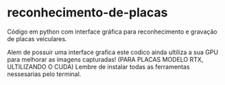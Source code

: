 # reconhecimento-de-placas
Código em python com interface gráfica para reconhecimento e gravação de placas veiculares.

Alem de possuir uma interface grafica este codico ainda ultiliza a sua GPU para melhorar as imagens capturadas!
(PARA PLACAS MODELO RTX, ULTILIZANDO O CUDA)
Lembre de instalar todas as ferramentas nessesarias pelo terminal.
